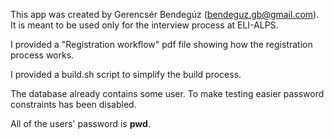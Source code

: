 This app was created by Gerencsér Bendegúz (bendeguz.gb@gmail.com). 
It is meant to be used only for the interview process at ELI-ALPS.

I provided a "Registration workflow" pdf file showing how the registration process works.

I provided a build.sh script to simplify the build process.

The database already contains some user. 
To make testing easier password constraints has been disabled.

All of the users' password is **pwd**.